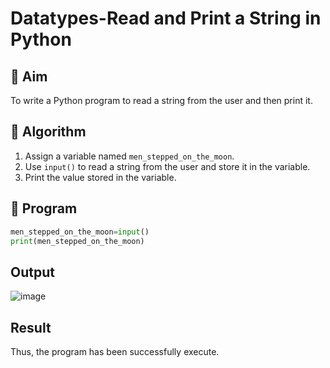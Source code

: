 # Datatypes-Read and Print a String in Python

## 🎯 Aim
To write a Python program to read a string from the user and then print it.

## 🧠 Algorithm
1. Assign a variable named `men_stepped_on_the_moon`.
2. Use `input()` to read a string from the user and store it in the variable.
3. Print the value stored in the variable.

## 🧾 Program
```py
men_stepped_on_the_moon=input()  
print(men_stepped_on_the_moon)
```
## Output
![image](https://github.com/user-attachments/assets/ba8f5887-61fc-4e6c-8e43-92a50e430f98)


## Result
 Thus, the program has been successfully execute.
